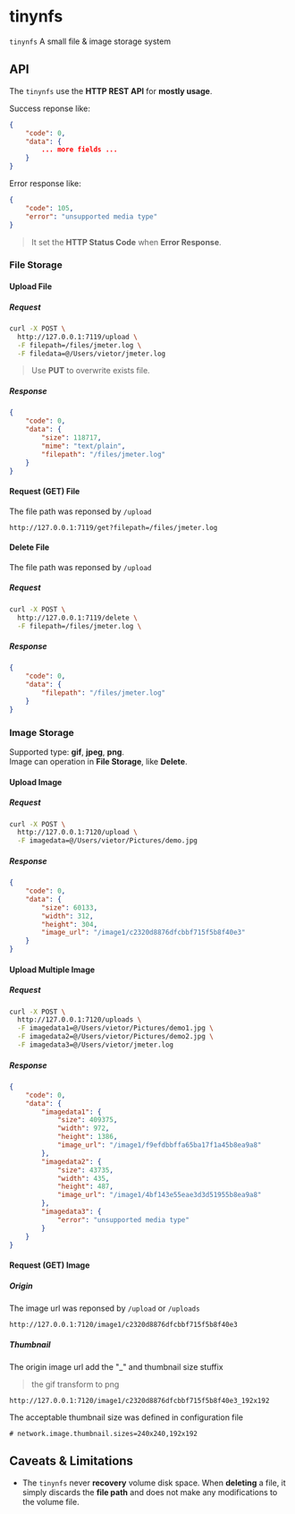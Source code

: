 tinynfs
==============

`tinynfs`  A small file & image storage system

## API

The `tinynfs` use the **HTTP REST API** for **mostly usage**.

Success reponse like:

``` json
{
    "code": 0,
    "data": {
        ... more fields ...
    }
}
```

Error response like:
``` json
{
    "code": 105,
    "error": "unsupported media type"
}
```

> It set the **HTTP Status Code** when **Error Response**.

### File Storage

#### Upload File

##### Request

``` bash
curl -X POST \
  http://127.0.0.1:7119/upload \
  -F filepath=/files/jmeter.log \
  -F filedata=@/Users/vietor/jmeter.log
```

> Use **PUT** to overwrite exists file.

##### Response

``` json
{
    "code": 0,
    "data": {
        "size": 118717,
        "mime": "text/plain",
        "filepath": "/files/jmeter.log"
    }
}
```

#### Request (GET) File

The file path was reponsed by `/upload`

```
http://127.0.0.1:7119/get?filepath=/files/jmeter.log
```

#### Delete File

The file path was reponsed by `/upload`

##### Request

``` bash
curl -X POST \
  http://127.0.0.1:7119/delete \
  -F filepath=/files/jmeter.log \
```

##### Response

``` json
{
    "code": 0,
    "data": {
        "filepath": "/files/jmeter.log"
    }
}
```

### Image Storage

Supported type: **gif**, **jpeg**, **png**.  
Image can operation in **File Storage**, like **Delete**.

#### Upload Image

##### Request

``` bash
curl -X POST \
  http://127.0.0.1:7120/upload \
  -F imagedata=@/Users/vietor/Pictures/demo.jpg
```

##### Response

``` json
{
    "code": 0,
    "data": {
        "size": 60133,
        "width": 312,
        "height": 304,
        "image_url": "/image1/c2320d8876dfcbbf715f5b8f40e3"
    }
}
```

#### Upload Multiple Image

##### Request

``` bash
curl -X POST \
  http://127.0.0.1:7120/uploads \
  -F imagedata1=@/Users/vietor/Pictures/demo1.jpg \
  -F imagedata2=@/Users/vietor/Pictures/demo2.jpg \
  -F imagedata3=@/Users/vietor/jmeter.log
```

##### Response

``` json
{
    "code": 0,
    "data": {
        "imagedata1": {
            "size": 409375,
            "width": 972,
            "height": 1386,
            "image_url": "/image1/f9efdbbffa65ba17f1a45b8ea9a8"
        },
        "imagedata2": {
            "size": 43735,
            "width": 435,
            "height": 487,
            "image_url": "/image1/4bf143e55eae3d3d51955b8ea9a8"
        },
        "imagedata3": {
            "error": "unsupported media type"
        }
    }
}
```

#### Request (GET) Image

##### Origin

The image url was reponsed by `/upload` or `/uploads`

```
http://127.0.0.1:7120/image1/c2320d8876dfcbbf715f5b8f40e3
```

##### Thumbnail

The origin image url add the "_" and thumbnail size stuffix

> the gif transform to png

```
http://127.0.0.1:7120/image1/c2320d8876dfcbbf715f5b8f40e3_192x192
```

The acceptable thumbnail size was defined in configuration file

```
# network.image.thumbnail.sizes=240x240,192x192
```

## Caveats & Limitations

* The `tinynfs` never **recovery** volume disk space. When **deleting** a file, it simply discards the **file path** and does not make any modifications to the volume file.
